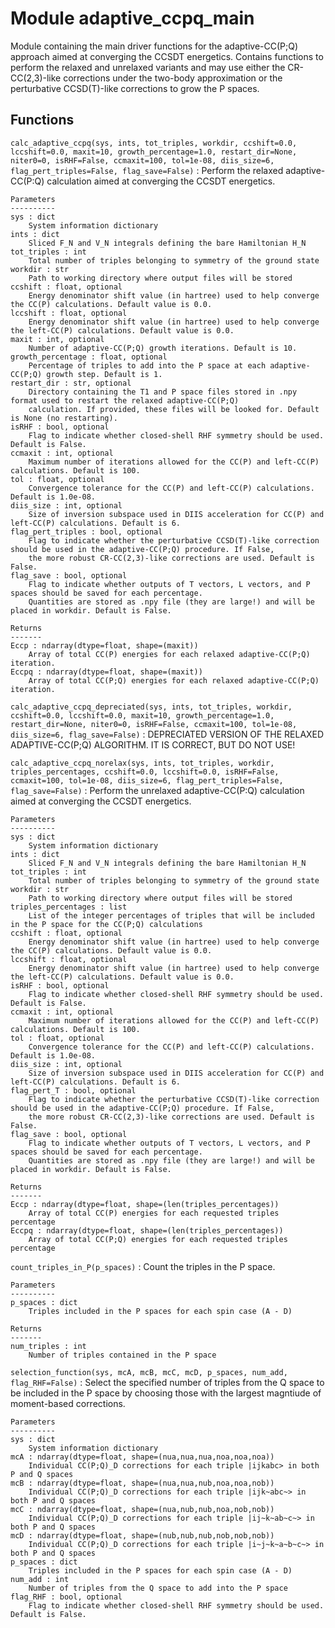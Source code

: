 Module adaptive_ccpq_main
=========================
Module containing the main driver functions for the adaptive-CC(P;Q)
approach aimed at converging the CCSDT energetics. Contains functions to
perform the relaxed and unrelaxed variants and may use either the 
CR-CC(2,3)-like corrections under the two-body approximation or the
perturbative CCSD(T)-like corrections to grow the P spaces.

Functions
---------

    
`calc_adaptive_ccpq(sys, ints, tot_triples, workdir, ccshift=0.0, lccshift=0.0, maxit=10, growth_percentage=1.0, restart_dir=None, niter0=0, isRHF=False, ccmaxit=100, tol=1e-08, diis_size=6, flag_pert_triples=False, flag_save=False)`
:   Perform the relaxed adaptive-CC(P:Q) calculation aimed at converging the CCSDT energetics.
    
    Parameters
    ----------
    sys : dict
        System information dictionary
    ints : dict
        Sliced F_N and V_N integrals defining the bare Hamiltonian H_N
    tot_triples : int
        Total number of triples belonging to symmetry of the ground state
    workdir : str
        Path to working directory where output files will be stored
    ccshift : float, optional
        Energy denominator shift value (in hartree) used to help converge the CC(P) calculations. Default value is 0.0.
    lccshift : float, optional
        Energy denominator shift value (in hartree) used to help converge the left-CC(P) calculations. Default value is 0.0.
    maxit : int, optional
        Number of adaptive-CC(P;Q) growth iterations. Default is 10.
    growth_percentage : float, optional
        Percentage of triples to add into the P space at each adaptive-CC(P;Q) growth step. Default is 1.
    restart_dir : str, optional
        Directory containing the T1 and P space files stored in .npy format used to restart the relaxed adaptive-CC(P;Q)
        calculation. If provided, these files will be looked for. Default is None (no restarting).
    isRHF : bool, optional
        Flag to indicate whether closed-shell RHF symmetry should be used. Default is False.
    ccmaxit : int, optional
        Maximum number of iterations allowed for the CC(P) and left-CC(P) calculations. Default is 100.
    tol : float, optional
        Convergence tolerance for the CC(P) and left-CC(P) calculations. Default is 1.0e-08.
    diis_size : int, optional
        Size of inversion subspace used in DIIS acceleration for CC(P) and left-CC(P) calculations. Default is 6.
    flag_pert_triples : bool, optional
        Flag to indicate whether the perturbative CCSD(T)-like correction should be used in the adaptive-CC(P;Q) procedure. If False,
        the more robust CR-CC(2,3)-like corrections are used. Default is False.
    flag_save : bool, optional
        Flag to indicate whether outputs of T vectors, L vectors, and P spaces should be saved for each percentage. 
        Quantities are stored as .npy file (they are large!) and will be placed in workdir. Default is False.
    
    Returns
    -------
    Eccp : ndarray(dtype=float, shape=(maxit))
        Array of total CC(P) energies for each relaxed adaptive-CC(P;Q) iteration.
    Eccpq : ndarray(dtype=float, shape=(maxit))
        Array of total CC(P;Q) energies for each relaxed adaptive-CC(P;Q) iteration.

    
`calc_adaptive_ccpq_depreciated(sys, ints, tot_triples, workdir, ccshift=0.0, lccshift=0.0, maxit=10, growth_percentage=1.0, restart_dir=None, niter0=0, isRHF=False, ccmaxit=100, tol=1e-08, diis_size=6, flag_save=False)`
:   DEPRECIATED VERSION OF THE RELAXED ADAPTIVE-CC(P;Q) ALGORITHM. IT IS CORRECT, BUT DO NOT USE!

    
`calc_adaptive_ccpq_norelax(sys, ints, tot_triples, workdir, triples_percentages, ccshift=0.0, lccshift=0.0, isRHF=False, ccmaxit=100, tol=1e-08, diis_size=6, flag_pert_triples=False, flag_save=False)`
:   Perform the unrelaxed adaptive-CC(P:Q) calculation aimed at converging the CCSDT energetics.
    
    Parameters
    ----------
    sys : dict
        System information dictionary
    ints : dict
        Sliced F_N and V_N integrals defining the bare Hamiltonian H_N
    tot_triples : int
        Total number of triples belonging to symmetry of the ground state
    workdir : str
        Path to working directory where output files will be stored
    triples_percentages : list
        List of the integer percentages of triples that will be included in the P space for the CC(P;Q) calculations
    ccshift : float, optional
        Energy denominator shift value (in hartree) used to help converge the CC(P) calculations. Default value is 0.0.
    lccshift : float, optional
        Energy denominator shift value (in hartree) used to help converge the left-CC(P) calculations. Default value is 0.0.
    isRHF : bool, optional
        Flag to indicate whether closed-shell RHF symmetry should be used. Default is False.
    ccmaxit : int, optional
        Maximum number of iterations allowed for the CC(P) and left-CC(P) calculations. Default is 100.
    tol : float, optional
        Convergence tolerance for the CC(P) and left-CC(P) calculations. Default is 1.0e-08.
    diis_size : int, optional
        Size of inversion subspace used in DIIS acceleration for CC(P) and left-CC(P) calculations. Default is 6.
    flag_pert_T : bool, optional
        Flag to indicate whether the perturbative CCSD(T)-like correction should be used in the adaptive-CC(P;Q) procedure. If False,
        the more robust CR-CC(2,3)-like corrections are used. Default is False.
    flag_save : bool, optional
        Flag to indicate whether outputs of T vectors, L vectors, and P spaces should be saved for each percentage. 
        Quantities are stored as .npy file (they are large!) and will be placed in workdir. Default is False.
    
    Returns
    -------
    Eccp : ndarray(dtype=float, shape=(len(triples_percentages))
        Array of total CC(P) energies for each requested triples percentage
    Eccpq : ndarray(dtype=float, shape=(len(triples_percentages))
        Array of total CC(P;Q) energies for each requested triples percentage

    
`count_triples_in_P(p_spaces)`
:   Count the triples in the P space.
    
    Parameters
    ----------
    p_spaces : dict
        Triples included in the P spaces for each spin case (A - D)
    
    Returns
    -------
    num_triples : int
        Number of triples contained in the P space

    
`selection_function(sys, mcA, mcB, mcC, mcD, p_spaces, num_add, flag_RHF=False)`
:   Select the specified number of triples from the Q space to be included 
    in the P space by choosing those with the largest magntiude of 
    moment-based corrections.
       
    Parameters
    ----------
    sys : dict
        System information dictionary
    mcA : ndarray(dtype=float, shape=(nua,nua,nua,noa,noa,noa))
        Individual CC(P;Q)_D corrections for each triple |ijkabc> in both P and Q spaces
    mcB : ndarray(dtype=float, shape=(nua,nua,nub,noa,noa,nob))
        Individual CC(P;Q)_D corrections for each triple |ijk~abc~> in both P and Q spaces
    mcC : ndarray(dtype=float, shape=(nua,nub,nub,noa,nob,nob))
        Individual CC(P;Q)_D corrections for each triple |ij~k~ab~c~> in both P and Q spaces
    mcD : ndarray(dtype=float, shape=(nub,nub,nub,nob,nob,nob))
        Individual CC(P;Q)_D corrections for each triple |i~j~k~a~b~c~> in both P and Q spaces
    p_spaces : dict
        Triples included in the P spaces for each spin case (A - D)
    num_add : int
        Number of triples from the Q space to add into the P space
    flag_RHF : bool, optional
        Flag to indicate whether closed-shell RHF symmetry should be used. Default is False.